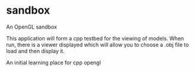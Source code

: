 # sandbox
An OpenGL sandbox

This application will form a cpp testbed for the viewing of models. When run, there is a viewer displayed which will allow you to choose a .obj file to load and then display it. 

An initial learning place for cpp opengl